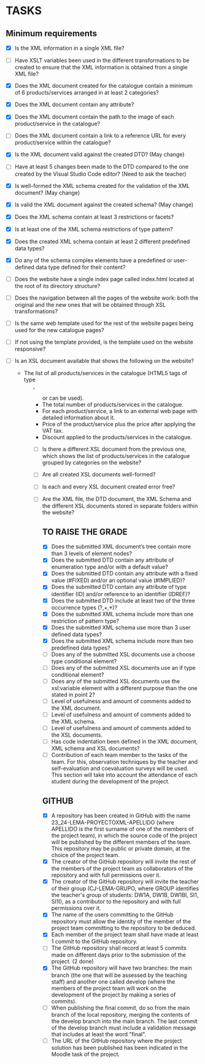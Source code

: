 # TASKS

## Minimum requirements

- [x] Is the XML information in a single XML file?
- [ ] Have XSLT variables been used in the different transformations to be created to ensure that the XML information is obtained from a single XML file?
- [x] Does the XML document created for the catalogue contain a minimum of 6 products/services arranged in at least 2 categories?
- [x] Does the XML document contain any attribute?
- [x] Does the XML document contain the path to the image of each product/service in the catalogue?
- [ ] Does the XML document contain a link to a reference URL for every product/service within the catalogue?
- [x] Is the XML document valid against the created DTD? (May change)
- [ ] Have at least 5 changes been made to the DTD compared to the one created by the Visual Studio Code editor? (Need to ask the teacher)
- [x] Is well-formed the XML schema created for the validation of the XML document? (May change)
- [x] Is valid the XML document against the created schema? (May change)
- [x] Does the XML schema contain at least 3 restrictions or facets?
- [x] Is at least one of the XML schema restrictions of type pattern?
- [x] Does the created XML schema contain at least 2 different predefined data types?
- [x] Do any of the schema complex elements have a predefined or user-defined data type defined for their content?
- [ ] Does the website have a single index page called index.html located at the root of its directory structure?
- [ ] Does the navigation between all the pages of the website work: both the original and the new ones that will be obtained through XSL transformations?
- [ ] Is the same web template used for the rest of the website pages being used for the new catalogue pages?
- [ ] If not using the template provided, is the template used on the website responsive?
- [ ] Is an XSL document available that shows the following on the website?
  - The list of all products/services in the catalogue (HTML5 tags of type <ol>, <ul> or <table> can be used).
  - The total number of products/services in the catalogue.
  - For each product/service, a link to an external web page with detailed information about it.
  - Price of the product/service plus the price after applying the VAT tax.
  - Discount applied to the products/services in the catalogue.

- [ ] Is there a different XSL document from the previous one, which shows the list of products/services in the catalogue grouped by categories on the website?
- [ ] Are all created XSL documents well-formed?
- [ ] Is each and every XSL document created error free?
- [ ] Are the XML file, the DTD document, the XML Schema and the different XSL documents stored in separate folders within the website?

## TO RAISE THE GRADE

- [x] Does the submitted XML document’s tree contain more than 3 levels of element nodes?
- [x] Does the submitted DTD contain any attribute of enumeration type and/or with a default value?
- [x] Does the submitted DTD contain any attribute with a fixed value \(#FIXED\) and/or an optional value \(#IMPLIED\)?
- [x] Does the submitted DTD contain any attribute of type identifier \(ID\) and/or reference to an identifier \(IDREF\)?
- [x] Does the submitted DTD include at least two of the three occurrence types \(?,+,*\)?
- [x] Does the submitted XML schema include more than one restriction of pattern type?
- [x] Does the submitted XML schema use more than 3 user defined data types?
- [x] Does the submitted XML schema include more than two predefined data types?
- [ ] Does any of the submitted XSL documents use a choose type conditional element?
- [ ] Does any of the submitted XSL documents use an if type conditional element?
- [ ] Does any of the submitted XSL documents use the xsl:variable element with a different purpose than the one stated in point 2?
- [ ] Level of usefulness and amount of comments added to the XML document.
- [ ] Level of usefulness and amount of comments added to the XML schema.
- [ ] Level of usefulness and amount of comments added to the XSL documents.
- [ ] Has code indentation been defined in the XML document, XML schema and XSL documents?
- [ ] Contribution of each team member to the tasks of the team. For this, observation techniques by the teacher and self-evaluation and coevaluation surveys will be used. This section will take into account the attendance of each student during the development of the project.

## GITHUB

- [x] A repository has been created in GitHub with the name 23_24-LEMA-PROYECTOXML-APELLIDO \(where APELLIDO is the first surname of one of the members of the project team\), in which the source code of the project will be published by the different members of the team. This repository may be public or private domain, at the choice of the project team.
- [x] The creator of the GitHub repository will invite the rest of the members of the project team as collaborators of the repository and with full permissions over it.
- [x] The creator of the GitHub repository will invite the teacher of their group \(CJ-LEMA-GRUPO, where GROUP identifies the teacher's group of students: DW1A, DW1B, DW1BI, SI1, SI1I\), as a contributor to the repository and with full permissions over it.
- [x] The name of the users committing to the GitHub repository must allow the identity of the member of the project team committing to the repository to be deduced.
- [x] Each member of the project team shall have made at least 1 commit to the GitHub repository.
- [ ] The GitHub repository shall record at least 5 commits made on different days prior to the submission of the
project. (2 done)
- [x] The GitHub repository will have two branches: the main branch (the one that will be assessed by the teaching staff) and another one called develop (where the members of the project team will work on the development of the project by making a series of commits).
- [ ] When publishing the final commit, do so from the main branch of the local repository, merging the contents of the develop branch into the main branch. The last commit of the develop branch must include a validation message that includes at least the word "final".
- [ ] The URL of the GitHub repository where the project solution has been published has been indicated in the Moodle task of the project.